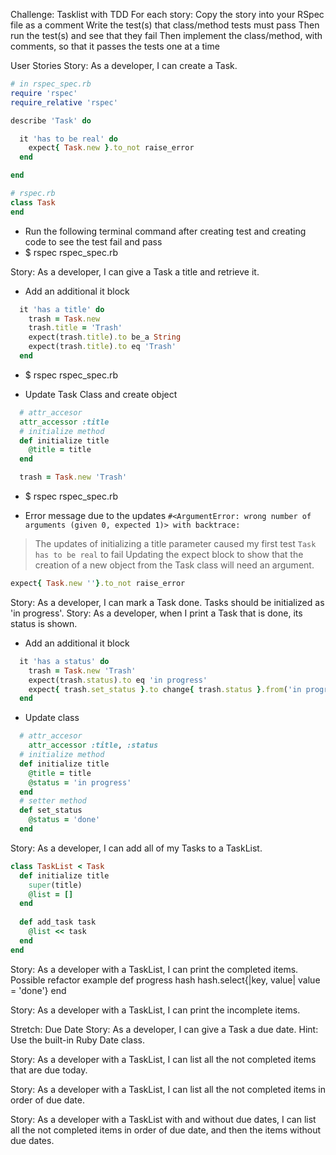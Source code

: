 Challenge: Tasklist with TDD
For each story:
Copy the story into your RSpec file as a comment
Write the test(s) that class/method tests must pass
Then run the test(s) and see that they fail
Then implement the class/method, with comments, so that it passes the tests one at a time

User Stories
Story: As a developer, I can create a Task.
```ruby
# in rspec_spec.rb
require 'rspec'
require_relative 'rspec'

describe 'Task' do

  it 'has to be real' do
    expect{ Task.new }.to_not raise_error
  end

end

# rspec.rb
class Task
end
```
- Run the following terminal command after creating test and creating code to see the test fail and pass
- $ rspec rspec_spec.rb

Story: As a developer, I can give a Task a title and retrieve it.
- Add an additional it block
```ruby
  it 'has a title' do
    trash = Task.new
    trash.title = 'Trash'
    expect(trash.title).to be_a String
    expect(trash.title).to eq 'Trash'
  end
```
- $ rspec rspec_spec.rb

- Update Task Class and create object
```ruby
  # attr_accesor
  attr_accessor :title
  # initialize method
  def initialize title
    @title = title
  end

  trash = Task.new 'Trash'
```
- $ rspec rspec_spec.rb

- Error message due to the updates
```#<ArgumentError: wrong number of arguments (given 0, expected 1)> with backtrace:```
> The updates of initializing a title parameter
caused my first test `Task has to be real` to fail
> Updating the expect block to show that the creation of a new object from the Task class will need an argument.
```ruby
expect{ Task.new ''}.to_not raise_error
```

Story: As a developer, I can mark a Task done. Tasks should be initialized as 'in progress'.
Story: As a developer, when I print a Task that is done, its status is shown.

- Add an additional it block
```ruby
  it 'has a status' do
    trash = Task.new 'Trash'
    expect(trash.status).to eq 'in progress'
    expect{ trash.set_status }.to change{ trash.status }.from('in progress').to('done')
  end
```
- Update class
```ruby
  # attr_accesor
    attr_accessor :title, :status
  # initialize method
  def initialize title
    @title = title
    @status = 'in progress'
  end
  # setter method
  def set_status
    @status = 'done' 
  end
```

Story: As a developer, I can add all of my Tasks to a TaskList.
```ruby
class TaskList < Task  
  def initialize title  
    super(title)
    @list = []  
  end
  
  def add_task task
    @list << task
  end
end
```

Story: As a developer with a TaskList, I can print the completed items.
Possible refactor example
def progress hash
  hash.select{|key, value| value = 'done'}
end

Story: As a developer with a TaskList, I can print the incomplete items.

Stretch: Due Date
Story: As a developer, I can give a Task a due date. Hint: Use the built-in Ruby Date class.

Story: As a developer with a TaskList, I can list all the not completed items that are due today.

Story: As a developer with a TaskList, I can list all the not completed items in order of due date.

Story: As a developer with a TaskList with and without due dates, I can list all the not completed items in order of due date, and then the items without due dates.